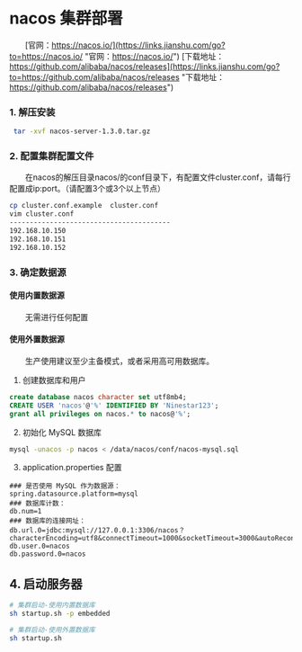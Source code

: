 # nacos 集群部署

　　[官网：https://nacos.io/](https://links.jianshu.com/go?to=https://nacos.io/ "官网：https://nacos.io/")
[下载地址：https://github.com/alibaba/nacos/releases](https://links.jianshu.com/go?to=https://github.com/alibaba/nacos/releases "下载地址：https://github.com/alibaba/nacos/releases")

### 1. 解压安装

```bash
 tar -xvf nacos-server-1.3.0.tar.gz
```

### 2. 配置集群配置文件

　　在nacos的解压目录nacos/的conf目录下，有配置文件cluster.conf，请每行配置成ip:port。（请配置3个或3个以上节点）

```bash
cp cluster.conf.example  cluster.conf
vim cluster.conf
----------------------------------------
192.168.10.150
192.168.10.151
192.168.10.152
```

### 3. 确定数据源

#### 使用内置数据源

　　无需进行任何配置

#### 使用外置数据源

　　生产使用建议至少主备模式，或者采用高可用数据库。

1. 创建数据库和用户

```sql
create database nacos character set utf8mb4;
CREATE USER 'nacos'@'%' IDENTIFIED BY 'Ninestar123'; 
grant all privileges on nacos.* to nacos@'%';

```

2. 初始化 MySQL 数据库

```bash
mysql -unacos -p nacos < /data/nacos/conf/nacos-mysql.sql
```

3. application.properties 配置

```properties
### 是否使用 MySQL 作为数据源： 
spring.datasource.platform=mysql 
### 数据库计数： 
db.num=1 
### 数据库的连接网址：
db.url.0=jdbc:mysql://127.0.0.1:3306/nacos？characterEncoding=utf8&connectTimeout=1000&socketTimeout=3000&autoReconnect=true&useUnicode=true&useSSL=false&serverTimezone=UTC 
db.user.0=nacos 
db.password.0=nacos
```

## 4. 启动服务器

```bash
# 集群启动-使用内置数据库
sh startup.sh -p embedded

# 集群启动-使用外置数据库
sh startup.sh
```
